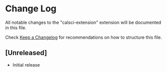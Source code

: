 # Change Log

All notable changes to the "calsci-extension" extension will be documented in this file.

Check [Keep a Changelog](http://keepachangelog.com/) for recommendations on how to structure this file.

## [Unreleased]

- Initial release